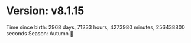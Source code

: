 # Version: v8.1.15
Time since birth: 2968 days, 71233 hours, 4273980 minutes, 256438800 seconds
Season: Autumn 🍁
